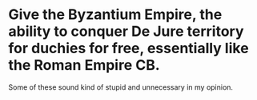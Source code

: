 # Give the Byzantium Empire, the ability to conquer De Jure territory for duchies for free, essentially like the Roman Empire CB.


Some of these sound kind of stupid and unnecessary in my opinion.
